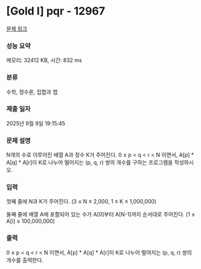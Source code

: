 # [Gold I] pqr - 12967 

[문제 링크](https://www.acmicpc.net/problem/12967) 

### 성능 요약

메모리: 32412 KB, 시간: 832 ms

### 분류

수학, 정수론, 집합과 맵

### 제출 일자

2025년 9월 9일 19:15:45

### 문제 설명

<p>N개의 수로 이루어진 배열 A과 정수 K가 주어진다. 0 ≤ p < q < r < N 이면서, A[p] * A[q] * A[r]이 K로 나누어 떨어지는 (p, q, r) 쌍의 개수를 구하는 프로그램을 작성하시오.</p>

### 입력 

 <p>첫째 줄에 N과 K가 주어진다. (3 ≤ N ≤ 2,000, 1 ≤ K ≤ 1,000,000)</p>

<p>둘째 줄에 배열 A에 포함되어 있는 수가 A[0]부터 A[N-1]까지 순서대로 주어진다. (1 ≤ A[i] ≤ 100,000,000)</p>

### 출력 

 <p>0 ≤ p < q < r < N 이면서, A[p] * A[q] * A[r]이 K로 나누어 떨어지는 (p, q, r) 쌍의 개수를 출력한다.</p>

